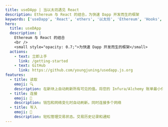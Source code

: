 ```yaml
---
title: useDApp | 当以太坊遇见 React
description: Ethereum 与 React 的结合，为快速 Dapp 开发而生的框架
keywords: ['useDapp', 'React', 'ethers', '以太坊', 'Ethereum', 'Hooks', 'create-eth-app', 'DApp']
hero:
  title: useDApp
  description: |
    Ethereum 与 React 的结合
    <br />
    <small style="opacity: 0.7;">为快速 Dapp 开发而生的框架</small>
  actions:
    - text: 立即上手
      link: /getting-started
    - text: GitHub
      link: https://github.com/youngjuning/usedapp.js.org
features:
  - title: 读取
    emoji: 🔍
    description: 在新块上自动刷新所有可见的值。将您的 Infura/Alchemy 账单最小化，通过将所有调用压缩到单个多调用中。
  - title: 连接
    emoji: 🔗
    description: 钱包和网络变化时自动刷新。同时连接多个网络
  - title: 写入
    emoji: 🎨
    description: 轻松管理交易状态。交易历史记录和通知
---
```


<WhoAreUsing></WhoAreUsing>
